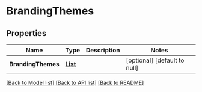 # BrandingThemes
## Properties

| Name | Type | Description | Notes |
|------------ | ------------- | ------------- | -------------|
| **BrandingThemes** | [**List**](BrandingTheme.md) |  | [optional] [default to null] |

[[Back to Model list]](../README.md#documentation-for-models) [[Back to API list]](../README.md#documentation-for-api-endpoints) [[Back to README]](../README.md)


